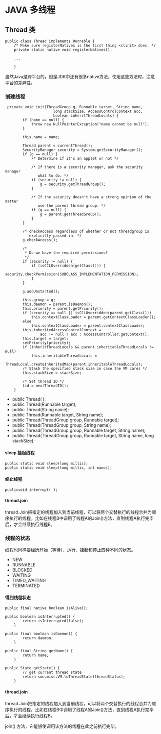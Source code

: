 # JAVA 多线程



## Thread 类 

```
public class Thread implements Runnable {
    /* Make sure registerNatives is the first thing <clinit> does. */
    private static native void registerNatives();
    
    ...
    
    }
```

虽然Java是跨平台的，但是JDK中还有很多native方法，使用这些方法时，注意平台的差异性。

### 创建线程

```
 private void init(ThreadGroup g, Runnable target, String name,
                      long stackSize, AccessControlContext acc,
                      boolean inheritThreadLocals) {
        if (name == null) {
            throw new NullPointerException("name cannot be null");
        }

        this.name = name;

        Thread parent = currentThread();
        SecurityManager security = System.getSecurityManager();
        if (g == null) {
            /* Determine if it's an applet or not */

            /* If there is a security manager, ask the security manager
               what to do. */
            if (security != null) {
                g = security.getThreadGroup();
            }

            /* If the security doesn't have a strong opinion of the matter
               use the parent thread group. */
            if (g == null) {
                g = parent.getThreadGroup();
            }
        }

        /* checkAccess regardless of whether or not threadgroup is
           explicitly passed in. */
        g.checkAccess();

        /*
         * Do we have the required permissions?
         */
        if (security != null) {
            if (isCCLOverridden(getClass())) {
                security.checkPermission(SUBCLASS_IMPLEMENTATION_PERMISSION);
            }
        }

        g.addUnstarted();

        this.group = g;
        this.daemon = parent.isDaemon();
        this.priority = parent.getPriority();
        if (security == null || isCCLOverridden(parent.getClass()))
            this.contextClassLoader = parent.getContextClassLoader();
        else
            this.contextClassLoader = parent.contextClassLoader;
        this.inheritedAccessControlContext =
                acc != null ? acc : AccessController.getContext();
        this.target = target;
        setPriority(priority);
        if (inheritThreadLocals && parent.inheritableThreadLocals != null)
            this.inheritableThreadLocals =
                ThreadLocal.createInheritedMap(parent.inheritableThreadLocals);
        /* Stash the specified stack size in case the VM cares */
        this.stackSize = stackSize;

        /* Set thread ID */
        tid = nextThreadID();
    }

```

- public Thread( );
- public Thread(Runnable target);
- public Thread(String name);
- public Thread(Runnable target, String name);
- public Thread(ThreadGroup group, Runnable target);
- public Thread(ThreadGroup group, String name);
- public Thread(ThreadGroup group, Runnable target, String name);
- public Thread(ThreadGroup group, Runnable target, String name, long stackSize);

#### sleep 挂起线程

```
public static void sleep(long millis);
public static void sleep(long millis, int nanos);

```

#### 终止线程

```
publicvoid interrupt( );
```

#### thread.join

 thread.Join把指定的线程加入到当前线程，可以将两个交替执行的线程合并为顺序执行的线程。比如在线程B中调用了线程A的Join()方法，直到线程A执行完毕后，才会继续执行线程B。


### 线程的状态

线程也同样要经历开始（等待）、运行、挂起和停止四种不同的状态。

 - NEW
 - RUNNABLE
 - BLOCKED
 - WAITING
 - TIMED_WAITING
 - TERMINATED

#### 得到线程状态

```
public final native boolean isAlive();

public boolean isInterrupted() {
        return isInterrupted(false);
    }

public final boolean isDaemon() {
        return daemon;
    }

public final String getName() {
        return name;
    }

public State getState() {
        // get current thread state
        return sun.misc.VM.toThreadState(threadStatus);
    }

```

#### thread.join

 thread.Join把指定的线程加入到当前线程，可以将两个交替执行的线程合并为顺序执行的线程。比如在线程B中调用了线程A的Join()方法，直到线程A执行完毕后，才会继续执行线程B。

join() 方法，它能够使调用该方法的线程在此之前执行完毕。










